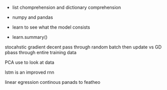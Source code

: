* list chomprehension and dictionary comprehension

* numpy and pandas

* learn to see what the model consists

* learn.summary()


stocahstic gradient decent pass through random batch then update  vs GD pbass through entire training data

PCA use to look at data

lstm is an improved rnn

linear egression continous
panads to featheo
